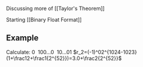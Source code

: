 
Discussing more of [[Taylor's Theorem]]

Starting [[Binary Float Format]]
## Example
Calculate: $0\ \ 100...0\ \ 10...01$
$r_2=(-1)^02^{1024-1023}(1+\frac12+\frac1{2^{52}})=3.0+\frac2{2^{52}}$


